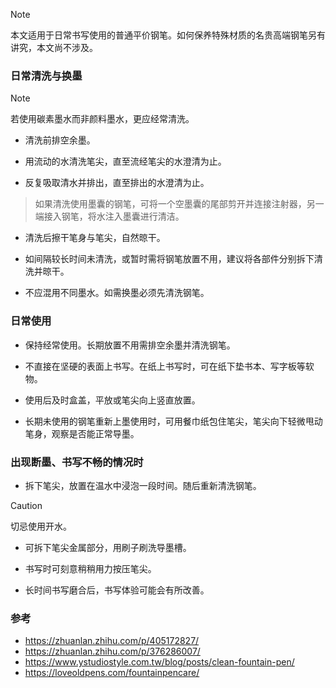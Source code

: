 > [!NOTE]
> 本文适用于日常书写使用的普通平价钢笔。如何保养特殊材质的名贵高端钢笔另有讲究，本文尚不涉及。

### 日常清洗与换墨

> [!NOTE]
>若使用碳素墨水而非颜料墨水，更应经常清洗。 

- 清洗前排空余墨。

- 用流动的水清洗笔尖，直至流经笔尖的水澄清为止。

- 反复吸取清水并排出，直至排出的水澄清为止。

> 如果清洗使用墨囊的钢笔，可将一个空墨囊的尾部剪开并连接注射器，另一端接入钢笔，将水注入墨囊进行清洁。

- 清洗后擦干笔身与笔尖，自然晾干。

- 如间隔较长时间未清洗，或暂时需将钢笔放置不用，建议将各部件分别拆下清洗并晾干。

- 不应混用不同墨水。如需换墨必须先清洗钢笔。

### 日常使用

- 保持经常使用。长期放置不用需排空余墨并清洗钢笔。

- 不直接在坚硬的表面上书写。在纸上书写时，可在纸下垫书本、写字板等软物。

- 使用后及时盒盖，平放或笔尖向上竖直放置。

- 长期未使用的钢笔重新上墨使用时，可用餐巾纸包住笔尖，笔尖向下轻微甩动笔身，观察是否能正常导墨。

### 出现断墨、书写不畅的情况时

- 拆下笔尖，放置在温水中浸泡一段时间。随后重新清洗钢笔。

> [!CAUTION]
> 切忌使用开水。

- 可拆下笔尖金属部分，用刷子刷洗导墨槽。

- 书写时可刻意稍稍用力按压笔尖。

- 长时间书写磨合后，书写体验可能会有所改善。

### 参考

- https://zhuanlan.zhihu.com/p/405172827/
- https://zhuanlan.zhihu.com/p/376286007/
- https://www.ystudiostyle.com.tw/blog/posts/clean-fountain-pen/
- https://loveoldpens.com/fountainpencare/